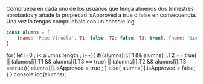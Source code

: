 Comprueba en cada uno de los usuarios que tenga almenos dos trimestres aprobados y añade la propiedad isApproved a true o false en consecuencia. Una vez lo tengas compruebalo con un console.log.

```js
const alumns = [
    {name: 'Pepe Viruela', T1: false, T2: false, T3: true}, {name: 'Lucia Aranda', T1: true, T2: false, T3: true}, {name: 'Abel Cabeza', T1: false, T2: true, T3: true}, {name: 'Alfredo Blanco', T1: false, T2: false, T3: false}, {name: 'Raquel Benito', T1: true, T2: true, T3: true}
]
```


for( let i=0 ; i< alumns.length ; i++){
if((alumns[i].T1  && alumns[i].T2 == true) || (alumns[i].T1 && alumns[i].T3 == true) || (alumns[i].T2 && alumns[i].T3 ==true)){ 
  alumns[i].isApproved = true ;
} else{
  alumns[i].isApproved = false;
   }
}
console.log(alumns);